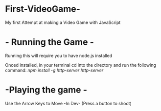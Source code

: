 # First-VideoGame-
My first Attempt at making a Video Game with JavaScript 

# - Running the Game - 
Running this will require you to have node.js installed 

Onced installed, in your terminal cd into the directory and run the following command: 
*npm install -g http-server
http-server* 

# -Playing the game - 
Use the Arrow Keys to Move 
-In Dev- (Press a button to shoot) 
